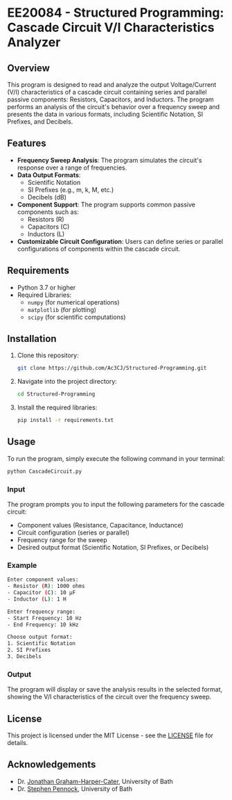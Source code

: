 # EE20084 - Structured Programming: Cascade Circuit V/I Characteristics Analyzer

## Overview
This program is designed to read and analyze the output Voltage/Current (V/I) characteristics of a cascade circuit containing series and parallel passive components: Resistors, Capacitors, and Inductors. The program performs an analysis of the circuit's behavior over a frequency sweep and presents the data in various formats, including Scientific Notation, SI Prefixes, and Decibels.

## Features
- **Frequency Sweep Analysis**: The program simulates the circuit's response over a range of frequencies.
- **Data Output Formats**: 
  - Scientific Notation
  - SI Prefixes (e.g., m, k, M, etc.)
  - Decibels (dB)
- **Component Support**: The program supports common passive components such as:
  - Resistors (R)
  - Capacitors (C)
  - Inductors (L)
- **Customizable Circuit Configuration**: Users can define series or parallel configurations of components within the cascade circuit.
  
## Requirements
- Python 3.7 or higher
- Required Libraries:
  - `numpy` (for numerical operations)
  - `matplotlib` (for plotting)
  - `scipy` (for scientific computations)

## Installation
1. Clone this repository:
   ```bash
   git clone https://github.com/Ac3CJ/Structured-Programming.git
   ```

2. Navigate into the project directory:
   ```bash
   cd Structured-Programming
   ```

3. Install the required libraries:
   ```bash
   pip install -r requirements.txt
   ```

## Usage
To run the program, simply execute the following command in your terminal:
```bash
python CascadeCircuit.py
```

### Input
The program prompts you to input the following parameters for the cascade circuit:
- Component values (Resistance, Capacitance, Inductance)
- Circuit configuration (series or parallel)
- Frequency range for the sweep
- Desired output format (Scientific Notation, SI Prefixes, or Decibels)

### Example
```bash
Enter component values:
- Resistor (R): 1000 ohms
- Capacitor (C): 10 µF
- Inductor (L): 1 H

Enter frequency range:
- Start Frequency: 10 Hz
- End Frequency: 10 kHz

Choose output format:
1. Scientific Notation
2. SI Prefixes
3. Decibels
```

### Output
The program will display or save the analysis results in the selected format, showing the V/I characteristics of the circuit over the frequency sweep.

## License
This project is licensed under the MIT License - see the [LICENSE](LICENSE) file for details.

## Acknowledgements
- Dr. [Jonathan Graham-Harper-Cater](https://researchportal.bath.ac.uk/en/persons/jonathan-graham-harper-cater), University of Bath
- Dr. [Stephen Pennock](https://researchportal.bath.ac.uk/en/persons/stephen-pennock), University of Bath
```
